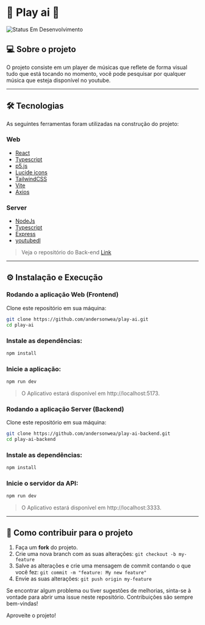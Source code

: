 # 🚧 Play ai 🚧
<img alt="Status Em Desenvolvimento" src="https://img.shields.io/badge/STATUS-EM%20DESENVOLVIMENTO-green">

## 💻 Sobre o projeto

O projeto consiste em um player de músicas que reflete de forma visual tudo que está tocando no momento, 
você pode pesquisar por qualquer música que esteja disponível no youtube.

--- 

## 🛠 Tecnologias

As seguintes ferramentas foram utilizadas na construção do projeto:

### **Web**
- [React](https://react.dev)
- [Typescript](https://www.typescriptlang.org)
- [p5.js](https://p5js.org)
- [Lucide icons](https://lucide.dev)
- [TailwindCSS](https://tailwindcss.com)
- [Vite](https://vitejs.dev)
- [Axios](https://axios-http.com/ptbr/docs/intro)

### **Server**
- [NodeJs](https://nodejs.org/en)
- [Typescript](https://www.typescriptlang.org)
- [Express](https://expressjs.com/pt-br/)
- [youtubedl](https://github.com/ytdl-org/youtube-dl)

> Veja o repositório do Back-end [Link](https://github.com/andersonwea/play-ai-backend)

--- 

## ⚙️ Instalação e Execução

### Rodando a aplicação Web (Frontend)

Clone este repositório em sua máquina:
```bash
git clone https://github.com/andersonwea/play-ai.git
cd play-ai
```

### Instale as dependências:
```bash
npm install
```

### Inicie a aplicação:
```bash
npm run dev
```
> O Aplicativo estará disponível em http://localhost:5173.

### Rodando a aplicação Server (Backend)

Clone este repositório em sua máquina:
```bash
git clone https://github.com/andersonwea/play-ai-backend.git
cd play-ai-backend
```

### Instale as dependências:
```bash
npm install
```

### Inicie o servidor da API:
```bash
npm run dev
```
> O Aplicativo estará disponível em http://localhost:3333.

--- 

## 💪 Como contribuir para o projeto

1. Faça um **fork** do projeto.
2. Crie uma nova branch com as suas alterações: `git checkout -b my-feature`
3. Salve as alterações e crie uma mensagem de commit contando o que você fez: `git commit -m "feature: My new feature"`
4. Envie as suas alterações: `git push origin my-feature`

Se encontrar algum problema ou tiver sugestões de melhorias, sinta-se à vontade para abrir uma issue neste repositório. Contribuições são sempre bem-vindas!

Aproveite o projeto!
